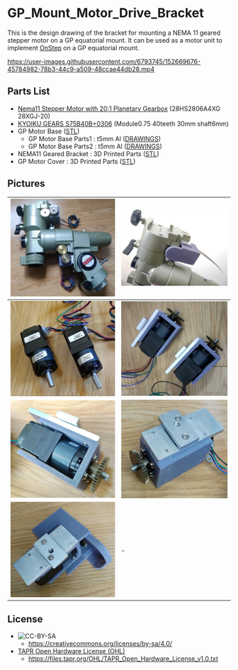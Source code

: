 # GP_Mount_Motor_Drive_Bracket
This is the design drawing of the bracket for mounting a NEMA 11 geared stepper motor on a GP equatorial mount.
It can be used as a motor unit to implement [OnStep](https://onstep.groups.io/g/main) on a GP equatorial mount.

https://user-images.githubusercontent.com/6793745/152669676-45784982-78b3-44c9-a509-48ccae44db28.mp4

## Parts List
* [Nema11 Stepper Motor with 20:1 Planetary Gearbox](https://www.ebay.com/sch/i.html?_nkw=planetary+gearbox+nema11+stepper) (28HS2806A4XG 28XGJ-20)
* [KYOIKU GEARS S75B40B+0306](https://sg.misumi-ec.com/vona2/detail/221000073027/?HissuCode=S75B40B%2B0306) (Module0.75 40teeth 30mm shaft6mm)
* GP Motor Base ([STL](GP%20Motor%20Base.stl))
  * GP Motor Base Parts1 : t5mm Al ([DRAWINGS](GP%20Motor%20Base1.png))
  * GP Motor Base Parts2 : t5mm Al ([DRAWINGS](GP%20Motor%20Base2.png))
* NEMA11 Geared Bracket : 3D Printed Parts ([STL](NEMA11%20Geared%20Bracket.stl))
* GP Motor Cover : 3D Printed Parts ([STL](GP%20Motor%20Cover%20v15.stl))

## Pictures

|  <img src="imgs/GP_Mount0.jpg" width="500">  |  <img src="imgs/GP_Mount1.jpg" width="500">  |
| ---- | ---- |
|  <img src="imgs/Motor0.jpg" width="500">  |  <img src="imgs/Motor1.jpg" width="500">  |
|  <img src="imgs/Motor2.jpg" width="500">  |  <img src="imgs/Motor3.jpg" width="500">  |
|  <img src="imgs/Motor4.jpg" width="500">  |  - |

## License
* ![CC-BY-SA](https://komtmt.files.wordpress.com/2015/04/by-sa.png?w=150&h=52)
  * https://creativecommons.org/licenses/by-sa/4.0/
* [TAPR Open Hardware License (OHL)](https://tapr.org/the-tapr-open-hardware-license/)
  * https://files.tapr.org/OHL/TAPR_Open_Hardware_License_v1.0.txt
